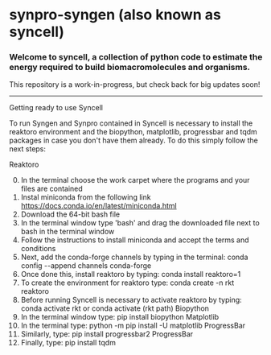 # synpro-syngen (also known as syncell)

### Welcome to syncell, a collection of python code to estimate the energy required to build biomacromolecules and organisms.

This repository is a work-in-progress, but check back for big updates soon!

---------------------------------------------------------------------------------------------------------------------------
Getting ready to use Syncell

To run Syngen and Synpro contained in Syncell is necessary to install the reaktoro environment and the biopython, matplotlib, progressbar and tqdm packages in case you don't have them already.
To do this simply follow the next steps:

Reaktoro

  0. In the terminal choose the work carpet where the programs and your files are contained
  1. Instal miniconda from the following link https://docs.conda.io/en/latest/miniconda.html
  2. Download the 64-bit bash file
  3. In the terminal window type 'bash' and drag the downloaded file next to bash in the terminal window
  4. Follow the instructions to install miniconda and accept the terms and conditions
  4. Next, add the conda-forge channels by typing in the terminal: conda config --append channels conda-forge
  5. Once done this, install reaktoro by typing: conda install reaktoro=1
  6. To create the environment for reaktoro type: conda create -n rkt reaktoro
  7. Before running Syncell is necessary to activate reaktoro by typing: conda activate rkt or conda activate (rkt path)
Biopython
  8. In the terminal window type: pip install biopython
Matplotlib
  9. In the terminal type: python -m pip install -U matplotlib
ProgressBar
  10. Similarly, type: pip install progressbar2
ProgressBar
  11. Finally, type: pip install tqdm

